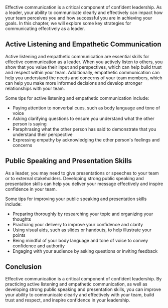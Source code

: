 
Effective communication is a critical component of confident leadership. As a leader, your ability to communicate clearly and effectively can impact how your team perceives you and how successful you are in achieving your goals. In this chapter, we will explore some key strategies for communicating effectively as a leader.

Active Listening and Empathetic Communication
---------------------------------------------

Active listening and empathetic communication are essential skills for effective communication as a leader. When you actively listen to others, you show that you value their input and perspectives, which can help build trust and respect within your team. Additionally, empathetic communication can help you understand the needs and concerns of your team members, which can help you make more informed decisions and develop stronger relationships with your team.

Some tips for active listening and empathetic communication include:

* Paying attention to nonverbal cues, such as body language and tone of voice
* Asking clarifying questions to ensure you understand what the other person is saying
* Paraphrasing what the other person has said to demonstrate that you understand their perspective
* Expressing empathy by acknowledging the other person's feelings and concerns

Public Speaking and Presentation Skills
---------------------------------------

As a leader, you may need to give presentations or speeches to your team or to external stakeholders. Developing strong public speaking and presentation skills can help you deliver your message effectively and inspire confidence in your team.

Some tips for improving your public speaking and presentation skills include:

* Preparing thoroughly by researching your topic and organizing your thoughts
* Practicing your delivery to improve your confidence and clarity
* Using visual aids, such as slides or handouts, to help illustrate your points
* Being mindful of your body language and tone of voice to convey confidence and authority
* Engaging with your audience by asking questions or inviting feedback

Conclusion
----------

Effective communication is a critical component of confident leadership. By practicing active listening and empathetic communication, as well as developing strong public speaking and presentation skills, you can improve your ability to communicate clearly and effectively with your team, build trust and respect, and inspire confidence in your leadership.
